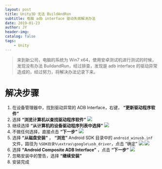 ```yaml
---
layout: post
title: Unity3D 无法 BuildAndRun
subtitle: 电脑 adb interface 驱动失效解决办法
date: 2019-01-23
author: JY
header-img: 
catalog: false
tags: 
    - Unity
---
```


> 来到新公司，电脑的系统为 Win7 x64，使用安卓测试机进行测试的时候，发现没有办法 BuildandRun，经过排查，发现是 adb interface 的驱动异常造成的，经过努力，将解决办法记录下来。

# 解决步骤

1. 在设备管理器中，找到驱动异常的 ADB Interface，右键， __“更新驱动程序软件”__
2. 选择 __“浏览计算机以查找驱动程序软件”__
![](https://jy-blog.oss-cn-beijing.aliyuncs.com/blog/2019-01-24-151312.png?x-oss-process=style/iPic)
3. 继续选择 __“从计算机的设备驱动程序列表中选择”__
![](https://jy-blog.oss-cn-beijing.aliyuncs.com/blog/2019-01-24-WechatIMG29.png?x-oss-process=style/iPic)
4. 不做任何选择，直接点击 __“下一步”__
![](https://jy-blog.oss-cn-beijing.aliyuncs.com/blog/2019-01-26-WechatIMG35.png?x-oss-process=style/iPic)
5. 选择 __“从磁盘安装”__ ， __“浏览”__ Android SDK 目录中的 `android_winusb.inf` 文件，路径为 `%SDK目录%\extras\google\usb_driver`，点击 “确定”
![](https://jy-blog.oss-cn-beijing.aliyuncs.com/blog/2019-01-24-WechatIMG30.png?x-oss-process=style/iPic)
![](https://jy-blog.oss-cn-beijing.aliyuncs.com/blog/2019-01-24-WechatIMG31.png?x-oss-process=style/iPic)
6. 选择 __“Android Composite ADB Interface”__ ，点击 __“下一步”__
![](https://jy-blog.oss-cn-beijing.aliyuncs.com/blog/2019-01-26-WechatIMG36.png?x-oss-process=style/iPic)
7. 忽略安装中的警告，选择 __“继续安装”__
8. 安装完成